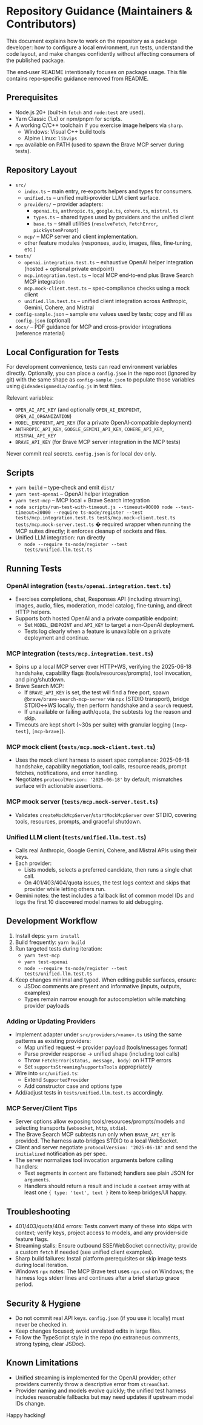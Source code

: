 # Repository Guidance (Maintainers & Contributors)

This document explains how to work on the repository as a package developer: how to configure a local environment, run tests, understand the code layout, and make changes confidently without affecting consumers of the published package.

The end‑user README intentionally focuses on package usage. This file contains repo‑specific guidance removed from README.

## Prerequisites
- Node.js 20+ (built‑in `fetch` and `node:test` are used).
- Yarn Classic (1.x) or npm/pnpm for scripts.
- A working C/C++ toolchain if you exercise image helpers via `sharp`.
  - Windows: Visual C++ build tools
  - Alpine Linux: `libvips`
- `npx` available on PATH (used to spawn the Brave MCP server during tests).

## Repository Layout
- `src/`
  - `index.ts` – main entry, re‑exports helpers and types for consumers.
  - `unified.ts` – unified multi‑provider LLM client surface.
  - `providers/` – provider adapters:
    - `openai.ts`, `anthropic.ts`, `google.ts`, `cohere.ts`, `mistral.ts`
    - `types.ts` – shared types used by providers and the unified client
    - `base.ts` – small utilities (`resolveFetch`, `FetchError`, `pickSystemPrompt`)
  - `mcp/` – MCP server and client implementation.
  - other feature modules (responses, audio, images, files, fine‑tuning, etc.)
- `tests/`
  - `openai.integration.test.ts` – exhaustive OpenAI helper integration (hosted + optional private endpoint)
  - `mcp.integration.test.ts` – local MCP end‑to‑end plus Brave Search MCP integration
  - `mcp.mock-client.test.ts` – spec‑compliance checks using a mock client
  - `unified.llm.test.ts` – unified client integration across Anthropic, Gemini, Cohere, and Mistral
- `config-sample.json` – sample env values used by tests; copy and fill as `config.json` (optional)
- `docs/` – PDF guidance for MCP and cross‑provider integrations (reference material)

## Local Configuration for Tests
For development convenience, tests can read environment variables directly. Optionally, you can place a `config.json` in the repo root (ignored by git) with the same shape as `config-sample.json` to populate those variables using `@ideadesignmedia/config.js` in test files.

Relevant variables:
- `OPEN_AI_API_KEY` (and optionally `OPEN_AI_ENDPOINT`, `OPEN_AI_ORGANIZATION`)
- `MODEL_ENDPOINT`, `API_KEY` (for a private OpenAI‑compatible deployment)
- `ANTHROPIC_API_KEY`, `GOOGLE_GEMINI_API_KEY`, `COHERE_API_KEY`, `MISTRAL_API_KEY`
- `BRAVE_API_KEY` (for Brave MCP server integration in the MCP tests)

Never commit real secrets. `config.json` is for local dev only.

## Scripts
- `yarn build` – type‑check and emit `dist/`
- `yarn test-openai` – OpenAI helper integration
- `yarn test-mcp` – MCP local + Brave Search integration
- `node scripts/run-test-with-timeout.js --timeout=90000 node --test-timeout=20000 --require ts-node/register --test tests/mcp.integration.test.ts tests/mcp.mock-client.test.ts tests/mcp.mock-server.test.ts` � required wrapper when running the MCP suites directly; it enforces cleanup of sockets and files.
- Unified LLM integration: run directly
  - `node --require ts-node/register --test tests/unified.llm.test.ts`

## Running Tests

### OpenAI integration (`tests/openai.integration.test.ts`)
- Exercises completions, chat, Responses API (including streaming), images, audio, files, moderation, model catalog, fine‑tuning, and direct HTTP helpers.
- Supports both hosted OpenAI and a private compatible endpoint:
  - Set `MODEL_ENDPOINT` and `API_KEY` to target a non‑OpenAI deployment.
  - Tests log clearly when a feature is unavailable on a private deployment and continue.

### MCP integration (`tests/mcp.integration.test.ts`)
- Spins up a local MCP server over HTTP+WS, verifying the 2025-06-18 handshake, capability flags (tools/resources/prompts), tool invocation, and ping/shutdown.
- Brave Search MCP:
  - If `BRAVE_API_KEY` is set, the test will find a free port, spawn `@brave/brave-search-mcp-server` via `npx` (STDIO transport), bridge STDIO↔WS locally, then perform handshake and a `search` request.
  - If unavailable or failing auth/quota, the subtests log the reason and skip.
- Timeouts are kept short (~30s per suite) with granular logging (`[mcp-test]`, `[mcp-brave]`).

### MCP mock client (`tests/mcp.mock-client.test.ts`)
- Uses the mock client harness to assert spec compliance: 2025-06-18 handshake, capability negotiation, tool calls, resource reads, prompt fetches, notifications, and error handling.
- Negotiates `protocolVersion: '2025-06-18'` by default; mismatches surface with actionable assertions.

### MCP mock server (`tests/mcp.mock-server.test.ts`)
- Validates `createMockMcpServer`/`startMockMcpServer` over STDIO, covering tools, resources, prompts, and graceful shutdown.

### Unified LLM client (`tests/unified.llm.test.ts`)
- Calls real Anthropic, Google Gemini, Cohere, and Mistral APIs using their keys.
- Each provider:
  - Lists models, selects a preferred candidate, then runs a single chat call.
  - On 401/403/404/quota issues, the test logs context and skips that provider while letting others run.
- Gemini notes: the test includes a fallback list of common model IDs and logs the first 10 discovered model names to aid debugging.

## Development Workflow
1. Install deps: `yarn install`
2. Build frequently: `yarn build`
3. Run targeted tests during iteration:
   - `yarn test-mcp`
   - `yarn test-openai`
   - `node --require ts-node/register --test tests/unified.llm.test.ts`
4. Keep changes minimal and typed. When editing public surfaces, ensure:
   - JSDoc comments are present and informative (inputs, outputs, examples)
   - Types remain narrow enough for autocompletion while matching provider payloads

### Adding or Updating Providers
- Implement adapter under `src/providers/<name>.ts` using the same patterns as existing providers:
  - Map unified request → provider payload (tools/messages format)
  - Parse provider response → unified shape (including tool calls)
  - Throw `FetchError(status, message, body)` on HTTP errors
  - Set `supportsStreaming`/`supportsTools` appropriately
- Wire into `src/unified.ts`:
  - Extend `SupportedProvider`
  - Add constructor case and options type
- Add/adjust tests in `tests/unified.llm.test.ts` accordingly.

### MCP Server/Client Tips
- Server options allow exposing tools/resources/prompts/models and selecting transports (`websocket`, `http`, `stdio`).
- The Brave Search MCP subtests run only when `BRAVE_API_KEY` is provided. The harness auto‑bridges STDIO to a local WebSocket.
- Client and server negotiate `protocolVersion: '2025-06-18'` and send the `initialized` notification as per spec.
- The server normalizes tool invocation arguments before calling handlers:
  - Text segments in `content` are flattened; handlers see plain JSON for `arguments`.
  - Handlers should return a result and include a `content` array with at least one `{ type: 'text', text }` item to keep bridges/UI happy.

## Troubleshooting
- 401/403/quota/404 errors: Tests convert many of these into skips with context; verify keys, project access to models, and any provider‑side feature flags.
- Streaming stalls: Ensure outbound SSE/WebSocket connectivity; provide a custom `fetch` if needed (see unified client examples).
- Sharp build failures: Install platform prerequisites or skip image tests during local iteration.
- Windows `npx` notes: The MCP Brave test uses `npx.cmd` on Windows; the harness logs stderr lines and continues after a brief startup grace period.

## Security & Hygiene
- Do not commit real API keys. `config.json` (if you use it locally) must never be checked in.
- Keep changes focused; avoid unrelated edits in large files.
- Follow the TypeScript style in the repo (no extraneous comments, strong typing, clear JSDoc).

## Known Limitations
- Unified streaming is implemented for the OpenAI provider; other providers currently throw a descriptive error from `streamChat`.
- Provider naming and models evolve quickly; the unified test harness includes reasonable fallbacks but may need updates if upstream model IDs change.

Happy hacking!
